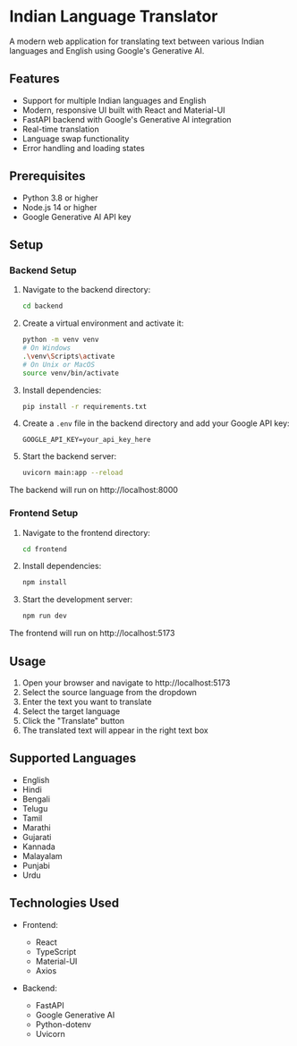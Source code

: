 # Indian Language Translator

A modern web application for translating text between various Indian languages and English using Google's Generative AI.

## Features

- Support for multiple Indian languages and English
- Modern, responsive UI built with React and Material-UI
- FastAPI backend with Google's Generative AI integration
- Real-time translation
- Language swap functionality
- Error handling and loading states

## Prerequisites

- Python 3.8 or higher
- Node.js 14 or higher
- Google Generative AI API key

## Setup

### Backend Setup

1. Navigate to the backend directory:
   ```bash
   cd backend
   ```

2. Create a virtual environment and activate it:
   ```bash
   python -m venv venv
   # On Windows
   .\venv\Scripts\activate
   # On Unix or MacOS
   source venv/bin/activate
   ```

3. Install dependencies:
   ```bash
   pip install -r requirements.txt
   ```

4. Create a `.env` file in the backend directory and add your Google API key:
   ```
   GOOGLE_API_KEY=your_api_key_here
   ```

5. Start the backend server:
   ```bash
   uvicorn main:app --reload
   ```

The backend will run on http://localhost:8000

### Frontend Setup

1. Navigate to the frontend directory:
   ```bash
   cd frontend
   ```

2. Install dependencies:
   ```bash
   npm install
   ```

3. Start the development server:
   ```bash
   npm run dev
   ```

The frontend will run on http://localhost:5173

## Usage

1. Open your browser and navigate to http://localhost:5173
2. Select the source language from the dropdown
3. Enter the text you want to translate
4. Select the target language
5. Click the "Translate" button
6. The translated text will appear in the right text box

## Supported Languages

- English
- Hindi
- Bengali
- Telugu
- Tamil
- Marathi
- Gujarati
- Kannada
- Malayalam
- Punjabi
- Urdu

## Technologies Used

- Frontend:
  - React
  - TypeScript
  - Material-UI
  - Axios

- Backend:
  - FastAPI
  - Google Generative AI
  - Python-dotenv
  - Uvicorn 